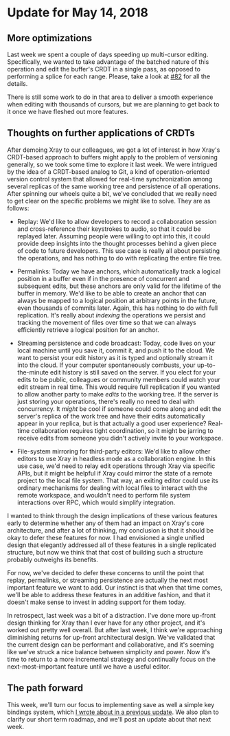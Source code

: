 # Update for May 14, 2018

## More optimizations

Last week we spent a couple of days speeding up multi-cursor editing. Specifically, we wanted to take advantage of the batched nature of this operation and edit the buffer's CRDT in a single pass, as opposed to performing a splice for each range. Please, take a look at [#82](https://github.com/atom/xray/pull/82) for all the details. 

There is still some work to do in that area to deliver a smooth experience when editing with thousands of cursors, but we are planning to get back to it once we have fleshed out more features.

## Thoughts on further applications of CRDTs

After demoing Xray to our colleagues, we got a lot of interest in how Xray's CRDT-based approach to buffers might apply to the problem of versioning generally, so we took some time to explore it last week. We were intrigued by the idea of a CRDT-based analog to Git, a kind of operation-oriented version control system that allowed for real-time synchronization among several replicas of the same working tree and persistence of all operations. After spinning our wheels quite a bit, we've concluded that we really need to get clear on the specific problems we might like to solve. They are as follows:

* Replay: We'd like to allow developers to record a collaboration session and cross-reference their keystrokes to audio, so that it could be replayed later. Assuming people were willing to opt into this, it could provide deep insights into the thought processes behind a given piece of code to future developers. This use case is really all about persisting the operations, and has nothing to do with replicating the entire file tree.

* Permalinks: Today we have anchors, which automatically track a logical position in a buffer even if in the presence of concurrent and subsequent edits, but these anchors are only valid for the lifetime of the buffer in memory. We'd like to be able to create an anchor that can always be mapped to a logical position at arbitrary points in the future, even thousands of commits later. Again, this has nothing to do with full replication. It's really about *indexing* the operations we persist and tracking the movement of files over time so that we can always efficiently retrieve a logical position for an anchor.

* Streaming persistence and code broadcast: Today, code lives on your local machine until you save it, commit it, and push it to the cloud. We want to persist your edit history as it is typed and optionally stream it into the cloud. If your computer spontaneously combusts, your up-to-the-minute edit history is still saved on the server. If you elect for your edits to be public, colleagues or community members could watch your edit stream in real time. This would require full replication if you wanted to allow another party to make *edits* to the working tree. If the server is just storing your operations, there's really no need to deal with concurrency. It *might* be cool if someone could come along and edit the server's replica of the work tree and have their edits automatically appear in your replica, but is that actually a good user experience? Real-time collaboration requires tight coordination, so it might be jarring to receive edits from someone you didn't actively invite to your workspace.

* File-system mirroring for third-party editors: We'd like to allow other editors to use Xray in headless mode as a collaboration engine. In this use case, we'd need to relay edit operations through Xray via specific APIs, but it might be helpful if Xray could mirror the state of a remote project to the local file system. That way, an exiting editor could use its ordinary mechanisms for dealing with local files to interact with the remote workspace, and wouldn't need to perform file system interactions over RPC, which would simplify integration.

I wanted to think through the design implications of these various features early to determine whether any of them had an impact on Xray's core architecture, and after a lot of thinking, my conclusion is that it should be okay to defer these features for now. I had envisioned a single unified design that elegantly addressed all of these features in a single replicated structure, but now we think that that cost of building such a structure probably outweighs its benefits.

For now, we've decided to defer these concerns to until the point that replay, permalinks, or streaming persistence are actually the next most important feature we want to add. Our instinct is that when that time comes, we'll be able to address these features in an additive fashion, and that it doesn't make sense to invest in adding support for them today.

In retrospect, last week was a bit of a distraction. I've done more up-front design thinking for Xray than I ever have for any other project, and it's worked out pretty well overall. But after last week, I think we're approaching diminishing returns for up-front architectural design. We've validated that the current design can be performant and collaborative, and it's seeming like we've struck a nice balance between simplicity and power. Now it's time to return to a more incremental strategy and continually focus on the next-most-important feature until we have a useful editor.

## The path forward

This week, we'll turn our focus to implementing save as well a simple key bindings system, which [I wrote about in a previous update](2018_03_25.md#thougts-on-keybindings-and-actions). We also plan to clarify our short term roadmap, and we'll post an update about that next week.
